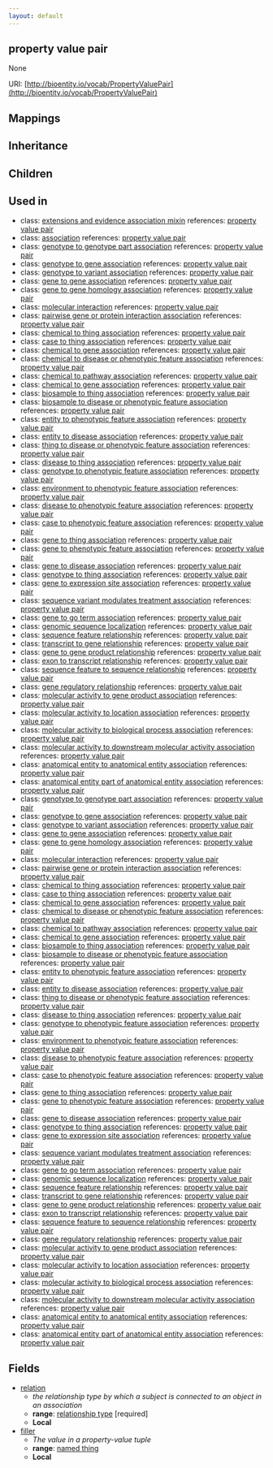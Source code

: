```yaml
---
layout: default
---
```


## property value pair


None

URI: [http://bioentity.io/vocab/PropertyValuePair](http://bioentity.io/vocab/PropertyValuePair)
## Mappings


## Inheritance


## Children


## Used in

 *  class: [extensions and evidence association mixin](ExtensionsAndEvidenceAssociationMixin.html) references: [property value pair](PropertyValuePair.html)
 *  class: [association](Association.html) references: [property value pair](PropertyValuePair.html)
 *  class: [genotype to genotype part association](GenotypeToGenotypePartAssociation.html) references: [property value pair](PropertyValuePair.html)
 *  class: [genotype to gene association](GenotypeToGeneAssociation.html) references: [property value pair](PropertyValuePair.html)
 *  class: [genotype to variant association](GenotypeToVariantAssociation.html) references: [property value pair](PropertyValuePair.html)
 *  class: [gene to gene association](GeneToGeneAssociation.html) references: [property value pair](PropertyValuePair.html)
 *  class: [gene to gene homology association](GeneToGeneHomologyAssociation.html) references: [property value pair](PropertyValuePair.html)
 *  class: [molecular interaction](MolecularInteraction.html) references: [property value pair](PropertyValuePair.html)
 *  class: [pairwise gene or protein interaction association](PairwiseGeneOrProteinInteractionAssociation.html) references: [property value pair](PropertyValuePair.html)
 *  class: [chemical to thing association](ChemicalToThingAssociation.html) references: [property value pair](PropertyValuePair.html)
 *  class: [case to thing association](CaseToThingAssociation.html) references: [property value pair](PropertyValuePair.html)
 *  class: [chemical to gene association](ChemicalToGeneAssociation.html) references: [property value pair](PropertyValuePair.html)
 *  class: [chemical to disease or phenotypic feature association](ChemicalToDiseaseOrPhenotypicFeatureAssociation.html) references: [property value pair](PropertyValuePair.html)
 *  class: [chemical to pathway association](ChemicalToPathwayAssociation.html) references: [property value pair](PropertyValuePair.html)
 *  class: [chemical to gene association](ChemicalToGeneAssociation.html) references: [property value pair](PropertyValuePair.html)
 *  class: [biosample to thing association](BiosampleToThingAssociation.html) references: [property value pair](PropertyValuePair.html)
 *  class: [biosample to disease or phenotypic feature association](BiosampleToDiseaseOrPhenotypicFeatureAssociation.html) references: [property value pair](PropertyValuePair.html)
 *  class: [entity to phenotypic feature association](EntityToPhenotypicFeatureAssociation.html) references: [property value pair](PropertyValuePair.html)
 *  class: [entity to disease association](EntityToDiseaseAssociation.html) references: [property value pair](PropertyValuePair.html)
 *  class: [thing to disease or phenotypic feature association](ThingToDiseaseOrPhenotypicFeatureAssociation.html) references: [property value pair](PropertyValuePair.html)
 *  class: [disease to thing association](DiseaseToThingAssociation.html) references: [property value pair](PropertyValuePair.html)
 *  class: [genotype to phenotypic feature association](GenotypeToPhenotypicFeatureAssociation.html) references: [property value pair](PropertyValuePair.html)
 *  class: [environment to phenotypic feature association](EnvironmentToPhenotypicFeatureAssociation.html) references: [property value pair](PropertyValuePair.html)
 *  class: [disease to phenotypic feature association](DiseaseToPhenotypicFeatureAssociation.html) references: [property value pair](PropertyValuePair.html)
 *  class: [case to phenotypic feature association](CaseToPhenotypicFeatureAssociation.html) references: [property value pair](PropertyValuePair.html)
 *  class: [gene to thing association](GeneToThingAssociation.html) references: [property value pair](PropertyValuePair.html)
 *  class: [gene to phenotypic feature association](GeneToPhenotypicFeatureAssociation.html) references: [property value pair](PropertyValuePair.html)
 *  class: [gene to disease association](GeneToDiseaseAssociation.html) references: [property value pair](PropertyValuePair.html)
 *  class: [genotype to thing association](GenotypeToThingAssociation.html) references: [property value pair](PropertyValuePair.html)
 *  class: [gene to expression site association](GeneToExpressionSiteAssociation.html) references: [property value pair](PropertyValuePair.html)
 *  class: [sequence variant modulates treatment association](SequenceVariantModulatesTreatmentAssociation.html) references: [property value pair](PropertyValuePair.html)
 *  class: [gene to go term association](GeneToGoTermAssociation.html) references: [property value pair](PropertyValuePair.html)
 *  class: [genomic sequence localization](GenomicSequenceLocalization.html) references: [property value pair](PropertyValuePair.html)
 *  class: [sequence feature relationship](SequenceFeatureRelationship.html) references: [property value pair](PropertyValuePair.html)
 *  class: [transcript to gene relationship](TranscriptToGeneRelationship.html) references: [property value pair](PropertyValuePair.html)
 *  class: [gene to gene product relationship](GeneToGeneProductRelationship.html) references: [property value pair](PropertyValuePair.html)
 *  class: [exon to transcript relationship](ExonToTranscriptRelationship.html) references: [property value pair](PropertyValuePair.html)
 *  class: [sequence feature to sequence relationship](SequenceFeatureToSequenceRelationship.html) references: [property value pair](PropertyValuePair.html)
 *  class: [gene regulatory relationship](GeneRegulatoryRelationship.html) references: [property value pair](PropertyValuePair.html)
 *  class: [molecular activity to gene product association](MolecularActivityToGeneProductAssociation.html) references: [property value pair](PropertyValuePair.html)
 *  class: [molecular activity to location association](MolecularActivityToLocationAssociation.html) references: [property value pair](PropertyValuePair.html)
 *  class: [molecular activity to biological process association](MolecularActivityToBiologicalProcessAssociation.html) references: [property value pair](PropertyValuePair.html)
 *  class: [molecular activity to downstream molecular activity association](MolecularActivityToDownstreamMolecularActivityAssociation.html) references: [property value pair](PropertyValuePair.html)
 *  class: [anatomical entity to anatomical entity association](AnatomicalEntityToAnatomicalEntityAssociation.html) references: [property value pair](PropertyValuePair.html)
 *  class: [anatomical entity part of anatomical entity association](AnatomicalEntityPartOfAnatomicalEntityAssociation.html) references: [property value pair](PropertyValuePair.html)
 *  class: [genotype to genotype part association](GenotypeToGenotypePartAssociation.html) references: [property value pair](PropertyValuePair.html)
 *  class: [genotype to gene association](GenotypeToGeneAssociation.html) references: [property value pair](PropertyValuePair.html)
 *  class: [genotype to variant association](GenotypeToVariantAssociation.html) references: [property value pair](PropertyValuePair.html)
 *  class: [gene to gene association](GeneToGeneAssociation.html) references: [property value pair](PropertyValuePair.html)
 *  class: [gene to gene homology association](GeneToGeneHomologyAssociation.html) references: [property value pair](PropertyValuePair.html)
 *  class: [molecular interaction](MolecularInteraction.html) references: [property value pair](PropertyValuePair.html)
 *  class: [pairwise gene or protein interaction association](PairwiseGeneOrProteinInteractionAssociation.html) references: [property value pair](PropertyValuePair.html)
 *  class: [chemical to thing association](ChemicalToThingAssociation.html) references: [property value pair](PropertyValuePair.html)
 *  class: [case to thing association](CaseToThingAssociation.html) references: [property value pair](PropertyValuePair.html)
 *  class: [chemical to gene association](ChemicalToGeneAssociation.html) references: [property value pair](PropertyValuePair.html)
 *  class: [chemical to disease or phenotypic feature association](ChemicalToDiseaseOrPhenotypicFeatureAssociation.html) references: [property value pair](PropertyValuePair.html)
 *  class: [chemical to pathway association](ChemicalToPathwayAssociation.html) references: [property value pair](PropertyValuePair.html)
 *  class: [chemical to gene association](ChemicalToGeneAssociation.html) references: [property value pair](PropertyValuePair.html)
 *  class: [biosample to thing association](BiosampleToThingAssociation.html) references: [property value pair](PropertyValuePair.html)
 *  class: [biosample to disease or phenotypic feature association](BiosampleToDiseaseOrPhenotypicFeatureAssociation.html) references: [property value pair](PropertyValuePair.html)
 *  class: [entity to phenotypic feature association](EntityToPhenotypicFeatureAssociation.html) references: [property value pair](PropertyValuePair.html)
 *  class: [entity to disease association](EntityToDiseaseAssociation.html) references: [property value pair](PropertyValuePair.html)
 *  class: [thing to disease or phenotypic feature association](ThingToDiseaseOrPhenotypicFeatureAssociation.html) references: [property value pair](PropertyValuePair.html)
 *  class: [disease to thing association](DiseaseToThingAssociation.html) references: [property value pair](PropertyValuePair.html)
 *  class: [genotype to phenotypic feature association](GenotypeToPhenotypicFeatureAssociation.html) references: [property value pair](PropertyValuePair.html)
 *  class: [environment to phenotypic feature association](EnvironmentToPhenotypicFeatureAssociation.html) references: [property value pair](PropertyValuePair.html)
 *  class: [disease to phenotypic feature association](DiseaseToPhenotypicFeatureAssociation.html) references: [property value pair](PropertyValuePair.html)
 *  class: [case to phenotypic feature association](CaseToPhenotypicFeatureAssociation.html) references: [property value pair](PropertyValuePair.html)
 *  class: [gene to thing association](GeneToThingAssociation.html) references: [property value pair](PropertyValuePair.html)
 *  class: [gene to phenotypic feature association](GeneToPhenotypicFeatureAssociation.html) references: [property value pair](PropertyValuePair.html)
 *  class: [gene to disease association](GeneToDiseaseAssociation.html) references: [property value pair](PropertyValuePair.html)
 *  class: [genotype to thing association](GenotypeToThingAssociation.html) references: [property value pair](PropertyValuePair.html)
 *  class: [gene to expression site association](GeneToExpressionSiteAssociation.html) references: [property value pair](PropertyValuePair.html)
 *  class: [sequence variant modulates treatment association](SequenceVariantModulatesTreatmentAssociation.html) references: [property value pair](PropertyValuePair.html)
 *  class: [gene to go term association](GeneToGoTermAssociation.html) references: [property value pair](PropertyValuePair.html)
 *  class: [genomic sequence localization](GenomicSequenceLocalization.html) references: [property value pair](PropertyValuePair.html)
 *  class: [sequence feature relationship](SequenceFeatureRelationship.html) references: [property value pair](PropertyValuePair.html)
 *  class: [transcript to gene relationship](TranscriptToGeneRelationship.html) references: [property value pair](PropertyValuePair.html)
 *  class: [gene to gene product relationship](GeneToGeneProductRelationship.html) references: [property value pair](PropertyValuePair.html)
 *  class: [exon to transcript relationship](ExonToTranscriptRelationship.html) references: [property value pair](PropertyValuePair.html)
 *  class: [sequence feature to sequence relationship](SequenceFeatureToSequenceRelationship.html) references: [property value pair](PropertyValuePair.html)
 *  class: [gene regulatory relationship](GeneRegulatoryRelationship.html) references: [property value pair](PropertyValuePair.html)
 *  class: [molecular activity to gene product association](MolecularActivityToGeneProductAssociation.html) references: [property value pair](PropertyValuePair.html)
 *  class: [molecular activity to location association](MolecularActivityToLocationAssociation.html) references: [property value pair](PropertyValuePair.html)
 *  class: [molecular activity to biological process association](MolecularActivityToBiologicalProcessAssociation.html) references: [property value pair](PropertyValuePair.html)
 *  class: [molecular activity to downstream molecular activity association](MolecularActivityToDownstreamMolecularActivityAssociation.html) references: [property value pair](PropertyValuePair.html)
 *  class: [anatomical entity to anatomical entity association](AnatomicalEntityToAnatomicalEntityAssociation.html) references: [property value pair](PropertyValuePair.html)
 *  class: [anatomical entity part of anatomical entity association](AnatomicalEntityPartOfAnatomicalEntityAssociation.html) references: [property value pair](PropertyValuePair.html)

## Fields

 * [relation](relation.html)
    * _the relationship type by which a subject is connected to an object in an association_
    * __range__: [relationship type](RelationshipType.html) [required]
    * __Local__
 * [filler](filler.html)
    * _The value in a property-value tuple_
    * __range__: [named thing](NamedThing.html)
    * __Local__
